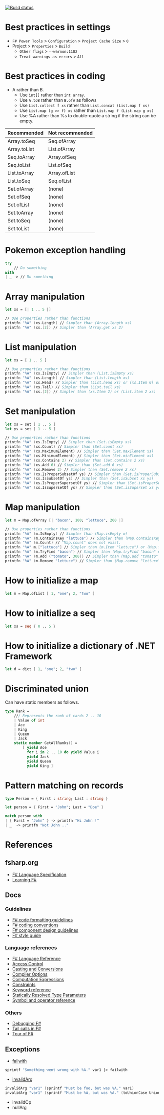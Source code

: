 [![Build status](https://ci.appveyor.com/api/projects/status/awbxjohei2cpxnsp?svg=true)](https://ci.appveyor.com/project/tatsuya/fsharp-cheat-sheet)

# Best practices in settings
* `F# Power Tools` > `Configuration` > `Project Cache Size` > `0`
* Project > `Properties` > `Build`
  * `Other flags` > `--warnon:1182`
  * `Treat warnings as errors` > `All`

# Best practices in coding
* A rather than B.
  * Use `int[]` rather than `int array`.
  * Use `A.toB` rather than `B.ofA` as follows
  * Use `List.collect f xs` rather than `List.concat (List.map f xs)`
  * Use `List.map (g >> f) xs` rather than `List.map f (List.map g xs)`
  * Use %A rather than %s to double-quote a string if the string can be empty.

Recommended|Not recommended
---|---
Array.toSeq|Seq.ofArray
Array.toList|List.ofArray
Seq.toArray|Array.ofSeq
Seq.toList|List.ofSeq
List.toArray|Array.ofList
List.toSeq|Seq.ofList
Set.ofArray|(none)
Set.ofSeq|(none)
Set.ofList|(none)
Set.toArray|(none)
Set.toSeq|(none)
Set.toList|(none)

# Pokemon exception handling
```fsharp
try
    // Do something
with
| _ -> // Do something
```

# Array manipulation
```fsharp
let xs = [| 1 .. 5 |]

// Use properties rather than functions
printfn "%A" (xs.Length) // Simpler than (Array.length xs)
printfn "%A" (xs.[2]) // Simpler than (Array.get xs 2)
```

# List manipulation
```fsharp
let xs = [ 1 .. 5 ]

// Use properties rather than functions
printfn "%A" (xs.IsEmpty) // Simpler than (List.isEmpty xs)
printfn "%A" (xs.Length) // Simpler than (List.length xs)
printfn "%A" (xs.Head) // Simpler than (List.head xs) or (xs.Item 0) or (List.item 0 xs)
printfn "%A" (xs.Tail) // Simpler than (List.tail xs)
printfn "%A" (xs.[2]) // Simpler than (xs.Item 2) or (List.item 2 xs)
```

# Set manipulation
```fsharp
let xs = set [ 1 .. 5 ]
let ys = set [ 1 .. 5 ]

// Use properties rather than functions
printfn "%A" (xs.IsEmpty) // Simpler than (Set.isEmpty xs)
printfn "%A" (xs.Count) // Simpler than (Set.count xs)
printfn "%A" (xs.MaximumElement) // Simpler than (Set.maxElement xs)
printfn "%A" (xs.MinimumElement) // Simpler than (Set.minElement xs)
printfn "%A" (xs.Contains 2) // Simpler than (Set.contains 2 xs)
printfn "%A" (xs.Add 6) // Simpler than (Set.add 6 xs)
printfn "%A" (xs.Remove 2) // Simpler than (Set.remove 2 xs)
printfn "%A" (xs.IsProperSubsetOf ys) // Simpler than (Set.isProperSubset xs ys)
printfn "%A" (xs.IsSubsetOf ys) // Simpler than (Set.isSubset xs ys)
printfn "%A" (xs.IsProperSupersetOf ys) // Simpler than (Set.isProperSuperset xs ys)
printfn "%A" (xs.IsSupersetOf ys) // Simpler than (Set.isSuperset xs ys)
```

# Map manipulation
```fsharp
let m = Map.ofArray [| "bacon", 100; "lettuce", 200 |]

// Use properties rather than functions
printfn "%A" (m.IsEmpty) // Simpler than (Map.isEmpty m)
printfn "%A" (m.ContainsKey "lettuce") // Simpler than (Map.containsKey "lettuce" m)
printfn "%A" (m.Count) // "Map.count" does not exist.
printfn "%A" m.["lettuce"] // Simpler than (m.Item "lettuce") or (Map.find "lettuce" m)
printfn "%A" (m.TryFind "bacon") // Simpler than (Map.tryFind "bacon" m)
printfn "%A" (m.Add ("tomato", 300)) // Simpler than (Map.add "tomato" 300 m)
printfn "%A" (m.Remove "lettuce") // Simpler than (Map.remove "lettuce" m)
```

# How to initialize a map
```fsharp
let m = Map.ofList [ 1, "one"; 2, "two" ]
```

# How to initialize a seq
```fsharp
let xs = seq { 0 .. 5 }
```

# How to initialize a dictionary of .NET Framework
```fsharp
let d = dict [ 1, "one"; 2, "two" ]
```

# Discriminated union
Can have static members as follows.
```fsharp
type Rank = 
    /// Represents the rank of cards 2 .. 10
    | Value of int
    | Ace
    | King
    | Queen
    | Jack
    static member GetAllRanks() = 
        [ yield Ace
          for i in 2 .. 10 do yield Value i
          yield Jack
          yield Queen
          yield King ]
```

# Pattern matching on records
```fsharp
type Person = { First : string; Last : string }

let person = { First = "John"; Last = "Doe" }

match person with 
| { First = "John" } -> printfn "Hi John !" 
| _  -> printfn "Not John .."
```

# References
## fsharp.org
* [F# Language Specification](https://fsharp.org/specs/language-spec/)
* [Learning F#](https://fsharp.org/learn/)

## Docs
### Guidelines
* [F# code formatting guidelines](https://docs.microsoft.com/en-us/dotnet/fsharp/style-guide/formatting)
* [F# coding conventions](https://docs.microsoft.com/en-us/dotnet/fsharp/style-guide/conventions)
* [F# component design guidelines](https://docs.microsoft.com/en-us/dotnet/fsharp/style-guide/component-design-guidelines)
* [F# style guide](https://docs.microsoft.com/en-us/dotnet/fsharp/style-guide/)

### Language references
* [F# Language Reference](https://docs.microsoft.com/en-us/dotnet/fsharp/language-reference/)
* [Access Control](https://docs.microsoft.com/en-us/dotnet/fsharp/language-reference/access-control)
* [Casting and Conversions](https://docs.microsoft.com/en-us/dotnet/fsharp/language-reference/casting-and-conversions)
* [Compiler Options](https://docs.microsoft.com/en-us/dotnet/fsharp/language-reference/compiler-options)
* [Computation Expressions](https://docs.microsoft.com/en-us/dotnet/fsharp/language-reference/computation-expressions)
* [Constraints](https://docs.microsoft.com/en-us/dotnet/fsharp/language-reference/generics/constraints)
* [Keyword reference](https://docs.microsoft.com/en-us/dotnet/fsharp/language-reference/keyword-reference)
* [Statically Resolved Type Parameters](https://docs.microsoft.com/en-us/dotnet/fsharp/language-reference/generics/statically-resolved-type-parameters)
* [Symbol and operator reference](https://docs.microsoft.com/en-us/dotnet/fsharp/language-reference/symbol-and-operator-reference/)

### Others
* [Debugging F#](https://docs.microsoft.com/en-us/visualstudio/debugger/debugging-f-hash)
* [Tail calls in F#](https://docs.microsoft.com/en-us/archive/blogs/fsharpteam/tail-calls-in-f)
* [Tour of F#](https://docs.microsoft.com/en-us/dotnet/fsharp/tour)

## Exceptions
* [failwith](https://docs.microsoft.com/en-us/dotnet/fsharp/language-reference/exception-handling/the-failwith-function)
```fsharp
sprintf "Something went wrong with %A." var1 |> failwith
```
* [invalidArg](https://docs.microsoft.com/en-us/dotnet/fsharp/language-reference/exception-handling/the-invalidarg-function)
```fsharp
invalidArg "var1" (sprintf "Must be foo, but was %A." var1)
invalidArg "var1" (sprintf "Must be %A, but was %A." (toUnionCase UnionCase1) (toUnionCase var1))
```
* invalidOp
* nullArg

